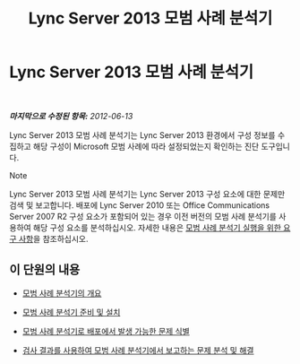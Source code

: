 ﻿---
title: Lync Server 2013 모범 사례 분석기
TOCTitle: Lync Server 2013 모범 사례 분석기
ms:assetid: 3124be9d-ad21-4a70-9c21-d2fc1adb3386
ms:mtpsurl: https://technet.microsoft.com/ko-kr/library/Gg558584(v=OCS.15)
ms:contentKeyID: 49303218
ms.date: 08/10/2015
mtps_version: v=OCS.15
ms.translationtype: HT
---

# Lync Server 2013 모범 사례 분석기

 

_**마지막으로 수정된 항목:** 2012-06-13_

Lync Server 2013 모범 사례 분석기는 Lync Server 2013 환경에서 구성 정보를 수집하고 해당 구성이 Microsoft 모범 사례에 따라 설정되었는지 확인하는 진단 도구입니다.


> [!NOTE]
> Lync Server 2013 모범 사례 분석기는 Lync Server 2013 구성 요소에 대한 문제만 검색 및 보고합니다. 배포에 Lync Server 2010 또는 Office Communications Server 2007 R2 구성 요소가 포함되어 있는 경우 이전 버전의 모범 사례 분석기를 사용하여 해당 구성 요소를 분석하십시오. 자세한 내용은 <A href="lync-server-2013-requirements-for-running-best-practices-analyzer.md">모범 사례 분석기 실행을 위한 요구 사항</A>을 참조하십시오.



## 이 단원의 내용

  - [모범 사례 분석기의 개요](lync-server-2013-overview-of-best-practices-analyzer.md)

  - [모범 사례 분석기 준비 및 설치](lync-server-2013-preparing-for-and-installing-best-practices-analyzer.md)

  - [모범 사례 분석기로 배포에서 발생 가능한 문제 식별](lync-server-2013-using-best-practices-analyzer-to-identify-potential-issues-in-your-deployment.md)

  - [검사 결과를 사용하여 모범 사례 분석기에서 보고하는 문제 분석 및 해결](lync-server-2013-using-scan-results-to-analyze-and-resolve-issues-reported-by-best-practices-analyzer.md)

